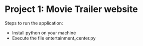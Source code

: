 # Project 1: Movie Trailer website

Steps to run the application:

- Install python on your machine
- Execute the file entertainment_center.py
